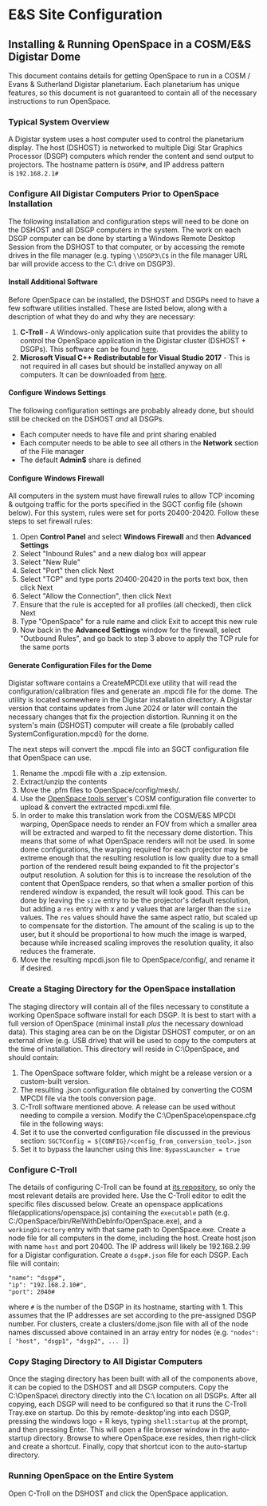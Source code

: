 # E&S Site Configuration

## Installing & Running OpenSpace in a COSM/E&S Digistar Dome

This document contains details for getting OpenSpace to run in a COSM / Evans & Sutherland Digistar planetarium. Each planetarium has unique features, so this document is not guaranteed to contain all of the necessary instructions to run OpenSpace.

### Typical System Overview
A Digistar system uses a host computer used to control the planetarium display. The host (DSHOST) is networked to multiple Digi Star Graphics Processor (DSGP) computers which render the content and send output to projectors.
The hostname pattern is `DSGP#`, and IP address pattern is `192.168.2.1#`

### Configure All Digistar Computers Prior to OpenSpace Installation
The following installation and configuration steps will need to be done on the DSHOST and all DSGP computers in the system. The work on each DSGP computer can be done by starting a Windows Remote Desktop Session from the DSHOST to that computer, or by accessing the remote drives in the file manager (e.g. typing `\\DSGP3\C$` in the file manager URL bar will provide access to the C:\\ drive on DSGP3).

#### Install Additional Software
Before OpenSpace can be installed, the DSHOST and DSGPs need to have a few software utilities installed. These are listed below, along with a description of what they do and why they are necessary:
1. **C-Troll** - A Windows-only application suite that provides the ability to control the OpenSpace application in the Digistar cluster (DSHOST + DSGPs). This software can be found [here](https://github.com/c-toolbox/C-Troll).
2. **Microsoft Visual C++ Redistributable for Visual Studio 2017** - This is not required in all cases but should be installed anyway on all computers. It can be downloaded from [here](https://www.visualstudio.com/downloads/).

#### Configure Windows Settings
The following configuration settings are probably already done, but should still be checked on the DSHOST _and_ all DSGPs. 
* Each computer needs to have file and print sharing enabled
* Each computer needs to be able to see all others in the **Network** section of the File manager
* The default **Admin$** share is defined

#### Configure Windows Firewall
All computers in the system must have firewall rules to allow TCP incoming & outgoing traffic for the ports specified in the SGCT config file (shown below). For this system, rules were set for ports 20400-20420. Follow these steps to set firewall rules:
  1. Open **Control Panel** and select **Windows Firewall** and then **Advanced Settings**
  2. Select "Inbound Rules" and a new dialog box will appear
  3. Select "New Rule"
  4. Select "Port" then click Next
  5. Select "TCP" and type ports 20400-20420 in the ports text box, then click Next
  6. Select "Allow the Connection", then click Next
  7. Ensure that the rule is accepted for all profiles (all checked), then click Next
  8. Type "OpenSpace" for a rule name and click Exit to accept this new rule
  9. Now back in the **Advanced Settings** window for the firewall, select "Outbound Rules", and go back to step 3 above to apply the TCP rule for the same ports

#### Generate Configuration Files for the Dome
Digistar software contains a CreateMPCDI.exe utility that will read the configuration/calibration files and generate an .mpcdi file for the dome. The utility is located somewhere in the Digistar installation directory. A Digistar version that contains updates from June 2024 or later will contain the necessary changes that fix the projection distortion.
Running it on the system's main (DSHOST) computer will create a file (probably called SystemConfiguration.mpcdi) for the dome.

The next steps will convert the .mpcdi file into an SGCT configuration file that OpenSpace can use.
1. Rename the .mpcdi file with a .zip extension.
2. Extract/unzip the contents
3. Move the .pfm files to OpenSpace/config/mesh/.
4. Use the [OpenSpace tools server](https://tools.openspaceproject.com/)'s COSM configuration file converter to upload & convert the extracted mpcdi.xml file.
5. In order to make this translation work from the COSM/E&S MPCDI warping, OpenSpace needs to render an FOV from which a smaller area will be extracted and warped to fit the necessary dome distortion. This means that some of what OpenSpace renders will not be used. In some dome configurations, the warping required for each projector may be extreme enough that the resulting resolution is low quality due to a small portion of the rendered result being expanded to fit the projector's output resolution. A solution for this is to increase the resolution of the content that OpenSpace renders, so that when a smaller portion of this rendered window is expanded, the result will look good. This can be done by leaving the `size` entry to be the projector's default resolution, but adding a `res` entry with x and y values that are larger than the `size` values. The `res` values should have the same aspect ratio, but scaled up to compensate for the distortion. The amount of the scaling is up to the user, but it should be proportional to how much the image is warped, because while increased scaling improves the resolution quality, it also reduces the framerate.
6. Move the resulting mpcdi.json file to OpenSpace/config/, and rename it if desired.

### Create a Staging Directory for the OpenSpace installation
The staging directory will contain all of the files necessary to constitute a working OpenSpace software install for each DSGP. It is best to start with a full version of OpenSpace (minimal install _plus_ the necessary download data). This staging area can be on the Digistar DSHOST computer, or on an external drive (e.g. USB drive) that will be used to copy to the computers at the time of installation. This directory will reside in C:\OpenSpace, and should contain:
1. The OpenSpace software folder, which might be a release version or a custom-built version.
2. The resulting .json configuration file obtained by converting the COSM MPCDI file via the tools conversion page.
3. C-Troll software mentioned above. A release can be used without needing to compile a version.
Modify the C:\OpenSpace\openspace.cfg file in the following ways:
1. Set it to use the converted configuration file discussed in the previous section: `SGCTConfig = ${CONFIG}/<config_from_conversion_tool>.json` 
2. Set it to bypass the launcher using this line: `BypassLauncher = true`

### Configure C-Troll
The details of configuring C-Troll can be found at [its repository](https://github.com/c-toolbox/C-Troll), so only the most relevant details are provided here.
Use the C-Troll editor to edit the specific files discussed below.
Create an openspace applications file(applications/openspace.js) containing the `executable` path (e.g. C:/OpenSpace/bin/RelWithDebInfo/OpenSpace.exe), and a `workingDirectory` entry with that same path to OpenSpace.exe.
Create a node file for all computers in the dome, including the host. Create host.json with name `host` and port 20400. The IP address will likely be 192.168.2.99 for a Digistar configuration. Create a `dsgp#.json` file for each DSGP. Each file will contain:
```text
"name": "dsgp#",
"ip": "192.168.2.10#",
"port": 2040#
```
where `#` is the number of the DSGP in its hostname, starting with 1. This assumes that the IP addresses are set according to the pre-assigned DSGP number.
For clusters, create a clusters/dome.json file with all of the node names discussed above contained in an array entry for nodes (e.g. `"nodes": [ "host", "dsgp1", "dsgp2", ... ]`)

### Copy Staging Directory to All Digistar Computers
Once the staging directory has been built with all of the components above, it can be copied to the DSHOST and all DSGP computers. Copy the C:\\OpenSpace\\ directory directly into the C:\\ location on all DSGPs.
After all copying, each DSGP will need to be configured so that it runs the C-Troll Tray.exe on startup. Do this by remote-desktop'ing into each DSGP, pressing the windows logo + R keys, typing `shell:startup` at the prompt, and then pressing Enter. This will open a file browser window in the auto-startup directory. Browse to where OpenSpace.exe resides, then right-click and create a shortcut. Finally, copy that shortcut icon to the auto-startup directory.

### Running OpenSpace on the Entire System
Open C-Troll on the DSHOST and click the OpenSpace application.

